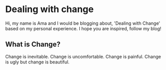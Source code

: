 # Dealing with change
Hi, my name is Ama and I would be blogging about, 'Dealing with Change' based on my personal experience.
I hope you are inspired, follow my blog!
## What is Change?
Change is inevitable. Change is uncomfortable. Change is painful. Change is ugly but change is beautiful.
